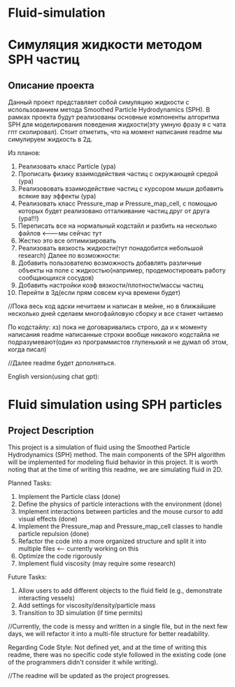 # Fluid-simulation

# Симуляция жидкости методом SPH частиц

## Описание проекта
Данный проект представляет собой симуляцию жидкости с использованием метода Smoothed Particle Hydrodynamics (SPH). В рамках проекта будут реализованы основные компоненты алгоритма SPH для моделирования поведения жидкости(эту умную фразу я с чата гпт скопировал). Стоит отметить, что на момент написания readme мы симулируем жидкость в 2д.

Из планов:
1. Реализовать класс Particle (ура)
2. Прописать физику взаимодействия частиц с окружающей средой (ура)
3. Реализововать взаимодействие частиц с курсором мыши добавить всякие вау эффекты (ура)
4. Реализовать класс Pressure_map и Pressure_map_cell, с помощью которых будет реализовано отталкивание частиц друг от друга (ура!!!)
5. Переписать все на нормальный кодстайл и разбить на несколько файлов <---мы сейчас тут
6. Жестко это все оптимизировать
7. Реализовать вязкость жидкости(тут понадобится небольшой research)
Далее по возможности:
1. Добавить пользователю возможность добавлять различные объекты на поле с жидкостью(например, продемостировать работу сообщающихся сосудов)
2. Добавить настройки коэф вязкости/плотности/массы частиц
3. Перейти в 3д(если прям совсем куча времени будет)

//Пока весь код адски нечитаем и написан в мейне, но в ближайшие несколько дней сделаем многофайловую сборку и все станет читаемо

По кодстайлу:
хз) пока не договаривались строго, да и к моменту написания readme написанные строки вообще никакого кодстайла не подразумевают(один из программистов глупенький и не думал об этом, когда писал)

//Далее readme будет дополняться.

English version(using chat gpt):
# Fluid simulation using SPH particles

## Project Description
This project is a simulation of fluid using the Smoothed Particle Hydrodynamics (SPH) method. The main components of the SPH algorithm will be implemented for modeling fluid behavior in this project. It is worth noting that at the time of writing this readme, we are simulating fluid in 2D.

Planned Tasks:
1. Implement the Particle class (done)
2. Define the physics of particle interactions with the environment (done)
3. Implement interactions between particles and the mouse cursor to add visual effects (done)
4. Implement the Pressure_map and Pressure_map_cell classes to handle particle repulsion (done)
5. Refactor the code into a more organized structure and split it into multiple files <— currently working on this
6. Optimize the code rigorously
7. Implement fluid viscosity (may require some research)

Future Tasks:
1. Allow users to add different objects to the fluid field (e.g., demonstrate interacting vessels)
2. Add settings for viscosity/density/particle mass
3. Transition to 3D simulation (if time permits)

//Currently, the code is messy and written in a single file, but in the next few days, we will refactor it into a multi-file structure for better readability.

Regarding Code Style:
Not defined yet, and at the time of writing this readme, there was no specific code style followed in the existing code (one of the programmers didn't consider it while writing).

//The readme will be updated as the project progresses.
